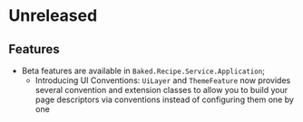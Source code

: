 # Unreleased

## Features

- Beta features are available in `Baked.Recipe.Service.Application`;
  - Introducing UI Conventions: `UiLayer` and `ThemeFeature` now provides
    several convention and extension classes to allow you to build your page
    descriptors via conventions instead of configuring them one by one
